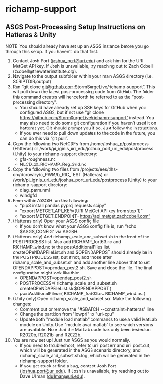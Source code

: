 # richamp-support

## ASGS Post-Processing Setup Instructions on Hatteras & Unity

NOTE: You should already have set up an ASGS instance before you go through this setup. If you haven’t, do that first.

1. Contact Josh Port (joshua_port@uri.edu) and ask him for the URI MetGet API key. If Josh is unavailable, try reaching out to Zach Cobell (zcobell@thewaterinstitute.org).
2. Navigate to the output subfolder within your main ASGS directory (i.e. SCRIPTDIR/output)
3. Run “git clone git@github.com:StormSurgeLive/richamp-support”. This will pull down the latest post-processing code from GitHub. The folder this command creates will henceforth be referred to as the “post-processing directory”.
   - You should have already set up SSH keys for GitHub when you configured ASGS, but if not use “git clone https://github.com/StormSurgeLive/richamp-support” instead. You may also need to do some git configuration if you haven’t used it on hatteras yet. Git should prompt you if so. Just follow the instructions.
   - If you ever need to pull down updates to the code in the future, you can do this via “git pull”.
4. Copy the following two NetCDFs from /home/joshua_p/postprocess (Hatteras) or /work/pi_iginis_uri_edu/joshua_port_uri_edu/postprocess (Unity) to your richamp-support directory:
   - gfs-roughness.nc
   - NLCD_z0_RICHAMP_Reg_Grid.nc
5. Copy the following two files from /projects/ees/dhs-crc/dcrowley/c_PWM/b_RIC_TEST (Hatteras) or /work/pi_iginis_uri_edu/joshua_port_uri_edu/postprocess (Unity) to your richamp-support directory:
   - diag_parm.nml
   - windgfdl
6. From within ASGSH run the following:
   - “pip3 install pandas pyproj requests scipy”
   - “export METGET_API_KEY=[URI MetGet API key from step 1]”
   - “export METGET_ENDPOINT=https://api.metget.zachcobell.com”
7. (Hatteras only) Open your ASGS config file
   - If you don’t know what your ASGS config file is, run “echo $ASGS_CONFIG” via ASGSH.
8. (Hatteras only) Add richamp_scale_and_subset.sh to the front of the POSTPROCESS list. Also add RICHAMP_fort63.nc and RICHAMP_wind.nc to the postAdditionalFiles list. createOPeNDAPFileList.sh and $OPENDAPPOST should already be in the POSTPROCESS list, but if not, add those after richamp_scale_and_subset.sh and add another line above that to set OPENDAPPOST=opendap_post2.sh. Save and close the file. The final configuration might look like this:
   - OPENDAPPOST=opendap_post2.sh
   - POSTPROCESS=( richamp_scale_and_subset.sh createOPeNDAPFileList.sh $OPENDAPPOST )
   - postAdditionalFiles=( RICHAMP_fort63.nc RICHAMP_wind.nc )
9. (Unity only) Open richamp_scale_and_subset.scr. Make the following changes:
   - Comment out or remove the "#SBATCH --constraint=hatteras" line
   - Change the partition from "lowpri" to "uri-cpu"
   - Update both "module load matlab" commands to use a valid MatLab module on Unity. Use "module avail matlab" to see which versions are available. Note that the MatLab code has only been tested on R2020b, R2021b, and R2022b.
10. You are now set up! Just run ASGS as you would normally.
    - If you need to troubleshoot, refer to uri_post.err and uri_post.out, which will be generated in the ASGS scenario directory, and richamp_scale_and_subset.sh.log, which will be generated in the richamp-support folder.
    - If you get stuck or find a bug, contact Josh Port (joshua_port@uri.edu). If Josh is unavailable, try reaching out to Dave Ullman (dullman@uri.edu).
